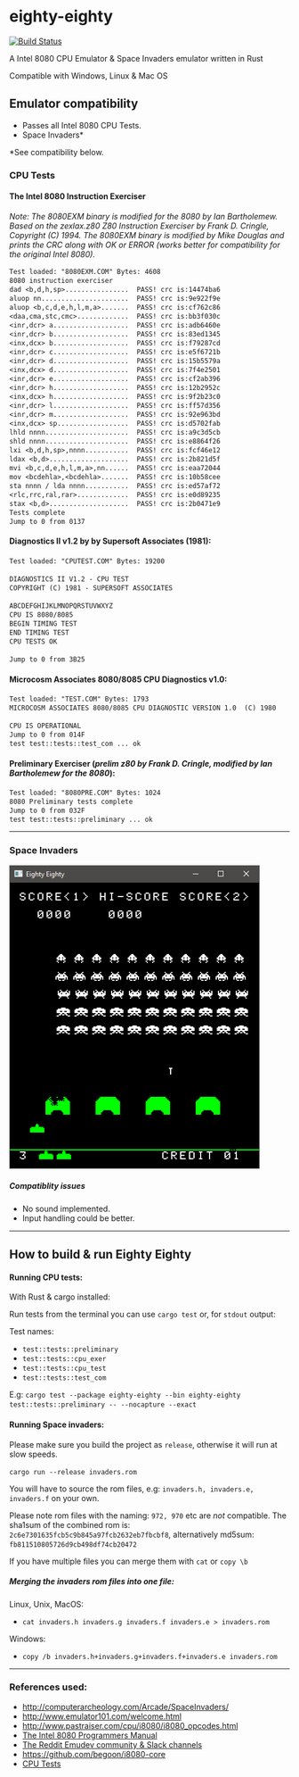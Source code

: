 # eighty-eighty

[![Build Status](https://travis-ci.com/stianeklund/eighty-eighty.svg?branch-master)](https://travis-ci.com/stianeklund/eighty-eighty)

A Intel 8080 CPU Emulator & Space Invaders emulator written in Rust

Compatible with Windows, Linux & Mac OS


## Emulator compatibility

* Passes all Intel 8080 CPU Tests.
* Space Invaders* 

*See compatibility below.


### CPU Tests

#### The Intel 8080 Instruction Exerciser

*Note: The 8080EXM binary is modified for the 8080 by Ian Bartholemew. Based on the zexlax.z80 Z80 Instruction Exerciser by Frank D. Cringle, Copyright (C) 1994.*
*The 8080EXM binary is modified by Mike Douglas and prints the CRC along with OK or ERROR (works better for compatibility for the original Intel 8080).*

```
Test loaded: "8080EXM.COM" Bytes: 4608
8080 instruction exerciser
dad <b,d,h,sp>................  PASS! crc is:14474ba6
aluop nn......................  PASS! crc is:9e922f9e
aluop <b,c,d,e,h,l,m,a>.......  PASS! crc is:cf762c86
<daa,cma,stc,cmc>.............  PASS! crc is:bb3f030c
<inr,dcr> a...................  PASS! crc is:adb6460e
<inr,dcr> b...................  PASS! crc is:83ed1345
<inx,dcx> b...................  PASS! crc is:f79287cd
<inr,dcr> c...................  PASS! crc is:e5f6721b
<inr,dcr> d...................  PASS! crc is:15b5579a
<inx,dcx> d...................  PASS! crc is:7f4e2501
<inr,dcr> e...................  PASS! crc is:cf2ab396
<inr,dcr> h...................  PASS! crc is:12b2952c
<inx,dcx> h...................  PASS! crc is:9f2b23c0
<inr,dcr> l...................  PASS! crc is:ff57d356
<inr,dcr> m...................  PASS! crc is:92e963bd
<inx,dcx> sp..................  PASS! crc is:d5702fab
lhld nnnn.....................  PASS! crc is:a9c3d5cb
shld nnnn.....................  PASS! crc is:e8864f26
lxi <b,d,h,sp>,nnnn...........  PASS! crc is:fcf46e12
ldax <b,d>....................  PASS! crc is:2b821d5f
mvi <b,c,d,e,h,l,m,a>,nn......  PASS! crc is:eaa72044
mov <bcdehla>,<bcdehla>.......  PASS! crc is:10b58cee
sta nnnn / lda nnnn...........  PASS! crc is:ed57af72
<rlc,rrc,ral,rar>.............  PASS! crc is:e0d89235
stax <b,d>....................  PASS! crc is:2b0471e9
Tests complete
Jump to 0 from 0137
```


#### Diagnostics II v1.2 by by Supersoft Associates (1981):

```
Test loaded: "CPUTEST.COM" Bytes: 19200
      
DIAGNOSTICS II V1.2 - CPU TEST
COPYRIGHT (C) 1981 - SUPERSOFT ASSOCIATES

ABCDEFGHIJKLMNOPQRSTUVWXYZ
CPU IS 8080/8085
BEGIN TIMING TEST
END TIMING TEST
CPU TESTS OK

Jump to 0 from 3B25
```
#### Microcosm Associates 8080/8085 CPU Diagnostics v1.0:
```
Test loaded: "TEST.COM" Bytes: 1793
MICROCOSM ASSOCIATES 8080/8085 CPU DIAGNOSTIC VERSION 1.0  (C) 1980

CPU IS OPERATIONAL
Jump to 0 from 014F
test test::tests::test_com ... ok
```
#### Preliminary Exerciser (*prelim z80 by Frank D. Cringle, modified by Ian Bartholemew for the 8080*):
``` 
Test loaded: "8080PRE.COM" Bytes: 1024
8080 Preliminary tests complete
Jump to 0 from 032F
test test::tests::preliminary ... ok
```
--- 


### Space Invaders
![Invaders](https://github.com/stianeklund/eighty-eighty/blob/master/assets/screenshot.png)



##### Compatiblity issues

* No sound implemented.
* Input handling could be better.

---

## How to build & run Eighty Eighty

#### Running CPU tests:

With Rust & cargo installed:

Run tests from the terminal you can use `cargo test` or, for `stdout` output:

Test names:
* `test::tests::preliminary`
* `test::tests::cpu_exer`
* `test::tests::cpu_test`
* `test::tests::test_com`


E.g: `cargo test --package eighty-eighty --bin eighty-eighty test::tests::preliminary -- --nocapture --exact`

#### Running Space invaders:
Please make sure you build the project as `release`, otherwise it will run at slow speeds.

`cargo run --release invaders.rom`

You will have to source the rom files, e.g: `invaders.h, invaders.e, invaders.f` on your own.

Please note rom files with the naming: `972, 970` etc are _not_ compatible.
The sha1sum of the combined rom is: `2c6e7301635fcb5c9b845a97fcb2632eb7fbcbf8`, alternatively md5sum:
`fb811510805726d9cb498df74cb20472`

If you have multiple files you can merge them with `cat` or `copy \b`

##### Merging the invaders rom files into one file:

Linux, Unix, MacOS: 

* `cat invaders.h invaders.g invaders.f invaders.e > invaders.rom`

Windows:
* `copy /b invaders.h+invaders.g+invaders.f+invaders.e invaders.rom`


---

### References used:

* http://computerarcheology.com/Arcade/SpaceInvaders/
* http://www.emulator101.com/welcome.html
* http://www.pastraiser.com/cpu/i8080/i8080_opcodes.html
* [The Intel 8080 Programmers Manual](http://altairclone.com/downloads/manuals/8080%20Programmers%20Manual.pdf)
* [The Reddit Emudev community & Slack channels](https://reddit.com/r/emudev)
* https://github.com/begoon/i8080-core
* [CPU Tests](altairclone.com/downloads/cpu_tests/)
